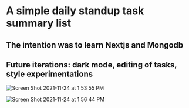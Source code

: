 # A simple daily standup task summary list

## The intention was to learn Nextjs and Mongodb

## Future iterations: dark mode, editing of tasks, style experimentations

![Screen Shot 2021-11-24 at 1 53 55 PM](https://user-images.githubusercontent.com/52683607/143298780-50a3ef27-6d49-4171-8054-2b48aa27b14a.png)

![Screen Shot 2021-11-24 at 1 56 44 PM](https://user-images.githubusercontent.com/52683607/143298795-f00b0e75-be7d-451a-89d2-1a1a29616eca.png)
